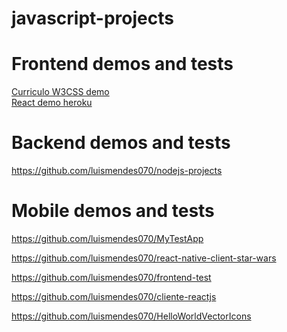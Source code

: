 # javascript-projects

<h1 href="">Frontend demos and tests</h1>
<a href="https://luismendes070.github.io/curriculo/">Curriculo W3CSS demo</a>
<br>
<a href="https://shielded-garden-61283.herokuapp.com//">React demo heroku</a>

<h1 href="">Backend demos and tests</h1>

https://github.com/luismendes070/nodejs-projects


<h1 href="">
  Mobile demos and tests
</h1>

https://github.com/luismendes070/MyTestApp

https://github.com/luismendes070/react-native-client-star-wars

https://github.com/luismendes070/frontend-test

https://github.com/luismendes070/cliente-reactjs

https://github.com/luismendes070/HelloWorldVectorIcons

